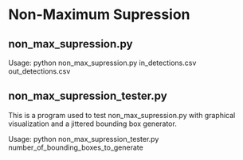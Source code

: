 # Non-Maximum Supression

## non_max_supression.py

Usage: python non_max_supression.py in_detections.csv out_detections.csv

## non_max_supression_tester.py

This is a program used to test non_max_supression.py with graphical visualization and a jittered bounding box generator.

Usage: python non_max_supression_tester.py number_of_bounding_boxes_to_generate